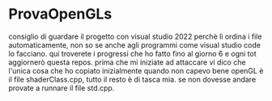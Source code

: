 # ProvaOpenGLs
consiglio di guardare il progetto con visual studio 2022 perchè lì ordina i file automaticamente, non so se anche agli programmi come visual studio code lo facciano.
qui troverete i progressi che ho fatto fino al giorno 6 e ogni tot aggiornerò questa repos.
prima che mi iniziate ad attaccare vi dico che l'unica cosa che ho copiato inizialmente quando non capevo bene openGL è il file shaderClass.cpp, tutto il resto è di tasca mia. se non dovesse andare provate a runnare il file std.cpp. 
